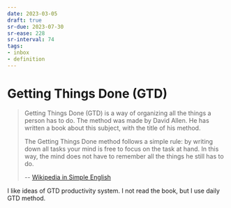 ```yaml
---
date: 2023-03-05
draft: true
sr-due: 2023-07-30
sr-ease: 228
sr-interval: 74
tags:
- inbox
- definition
---
```


# Getting Things Done (GTD)

> Getting Things Done (GTD) is a way of organizing all the things a person has
> to do. The method was made by David Allen. He has written a book about this
> subject, with the title of his method.
>
> The Getting Things Done method follows a simple rule: by writing down all
> tasks your mind is free to focus on the task at hand. In this way, the mind
> does not have to remember all the things he still has to do.
>
> -- [Wikipedia in Simple
> English](https://simple.wikipedia.org/wiki/Getting_Things_Done)

I like ideas of GTD productivity system. I not read the book, but I use daily
GTD method.